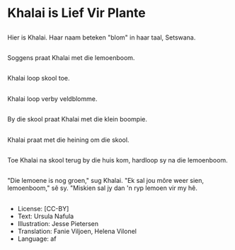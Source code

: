 # Khalai is Lief Vir Plante

##
Hier is Khalai. Haar naam beteken "blom" in haar taal, Setswana.

##
Soggens praat Khalai met die lemoenboom.

##
Khalai loop skool toe.

##
Khalai loop verby veldblomme.

##
By die skool praat Khalai met die klein boompie.

##
Khalai praat met die heining om die skool.

##
Toe Khalai na skool terug by die huis kom, hardloop sy na die lemoenboom.

##
"Die lemoene is nog groen," sug Khalai. "Ek sal jou môre weer sien, lemoenboom," sê sy. "Miskien sal jy dan 'n ryp lemoen vir my hê.

##
* License: [CC-BY]
* Text: Ursula Nafula
* Illustration: Jesse Pietersen
* Translation: Fanie Viljoen, Helena Vilonel
* Language: af
